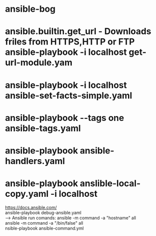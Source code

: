 # ansible-bog
# ansible.builtin.get_url - Downloads friles from HTTPS,HTTP or FTP ansible-playbook -i localhost get-url-module.yam
# ansible-playbook -i localhost ansible-set-facts-simple.yaml
# ansible-playbook --tags one ansible-tags.yaml
# ansible-playbook ansible-handlers.yaml
# ansible-playbook anslible-local-copy.yaml -i localhost  
https://docs.ansible.com/  
ansible-playbook debug-ansible.yaml  
--> Ansible run comands: ansible -m command -a "hostname" all  
ansible -m command -a "/bin/false" all  
nsible-playbook ansible-command.yml    